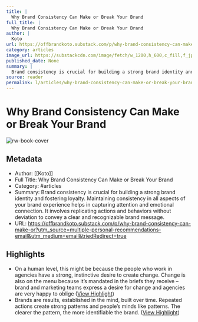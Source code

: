 ```yaml
---
title: |
  Why Brand Consistency Can Make or Break Your Brand
full_title: |
  Why Brand Consistency Can Make or Break Your Brand
author: |
  Koto
url: https://offbrandkoto.substack.com/p/why-brand-consistency-can-make-or?utm_source=multiple-personal-recommendations-email&utm_medium=email&triedRedirect=true
category: articles
image_url: https://substackcdn.com/image/fetch/w_1200,h_600,c_fill,f_jpg,q_auto:good,fl_progressive:steep,g_auto/https%3A%2F%2Fsubstack-post-media.s3.amazonaws.com%2Fpublic%2Fimages%2F2d098211-8fc8-4edd-b289-bb9dad123ddf_1456x1048.jpeg
published_date: None
summary: |
  Brand consistency is crucial for building a strong brand identity and fostering loyalty. Maintaining consistency in all aspects of your brand experience helps in capturing attention and emotional connection. It involves replicating actions and behaviors without deviation to convey a clear and recognizable brand message.
source: reader
permalink: l/articles/why-brand-consistency-can-make-or-break-your-brand
---
```

# Why Brand Consistency Can Make or Break Your Brand

![rw-book-cover](https://substackcdn.com/image/fetch/w_1200,h_600,c_fill,f_jpg,q_auto:good,fl_progressive:steep,g_auto/https%3A%2F%2Fsubstack-post-media.s3.amazonaws.com%2Fpublic%2Fimages%2F2d098211-8fc8-4edd-b289-bb9dad123ddf_1456x1048.jpeg)

## Metadata
- Author: [[Koto]]
- Full Title: Why Brand Consistency Can Make or Break Your Brand
- Category: #articles
- Summary: Brand consistency is crucial for building a strong brand identity and fostering loyalty. Maintaining consistency in all aspects of your brand experience helps in capturing attention and emotional connection. It involves replicating actions and behaviors without deviation to convey a clear and recognizable brand message.
- URL: https://offbrandkoto.substack.com/p/why-brand-consistency-can-make-or?utm_source=multiple-personal-recommendations-email&utm_medium=email&triedRedirect=true

## Highlights
- On a human level, this might be because the people who work in agencies have a strong, instinctive desire to create change. Change is also on the menu because it’s mandated in the briefs they receive – brand and marketing teams express a desire for change and agencies are very happy to oblige ([View Highlight](https://read.readwise.io/read/01hvp4p6vtkfmrn6de95nnrr3v))
- Brands are results, established in the mind, built over time. Repeated actions create strong patterns and people’s minds like patterns. The clearer the pattern, the more identifiable the brand. ([View Highlight](https://read.readwise.io/read/01hvp4sz0trcnjkj9wpdzzaxse))


